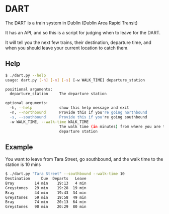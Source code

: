 # DART
The DART is a train system in Dublin (Dublin Area Rapid Transit)

It has an API, and so this is a script for judging when to leave for the DART.

It will tell you the next few trains, their destination, departure time, and
when you should leave your current location to catch them.

## Help
```bash
$ ./dart.py --help
usage: dart.py [-h] [-n] [-s] [-w WALK_TIME] departure_station

positional arguments:
  departure_station     The departure station

optional arguments:
  -h, --help            show this help message and exit
  -n, --northbound      Provide this if you're going northbound
  -s, --southbound      Provide this if you're going southbound
  -w WALK_TIME, --walk-time WALK_TIME
                        The walk time (in minutes) from where you are to the
                        departure station
```

## Example
You want to leave from Tara Street, go southbound, and the walk time to the station is 10 mins
```bash
$ ./dart.py "Tara Street" --southbound --walk-time 10
Destination     Due  Departs   Leave
Bray         14 min    19:13   4 min
Greystones   29 min    19:28  19 min
Bray         44 min    19:43  34 min
Greystones   59 min    19:58  49 min
Bray         74 min    20:13  64 min
Greystones   90 min    20:29  80 min
```
